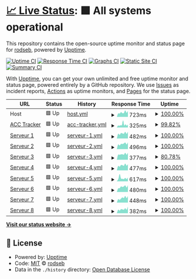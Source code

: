 # [📈 Live Status](https://status-acc.spm-corp.fr): <!--live status--> **🟩 All systems operational**

This repository contains the open-source uptime monitor and status page for [rodseb](https://status-acc.spm-corp.fr), powered by [Upptime](https://github.com/upptime/upptime).

[![Uptime CI](https://github.com/rodseb/Status-services/workflows/Uptime%20CI/badge.svg)](https://github.com/rodseb/Status-services/actions?query=workflow%3A%22Uptime+CI%22)
[![Response Time CI](https://github.com/rodseb/Status-services/workflows/Response%20Time%20CI/badge.svg)](https://github.com/rodseb/Status-services/actions?query=workflow%3A%22Response+Time+CI%22)
[![Graphs CI](https://github.com/rodseb/Status-services/workflows/Graphs%20CI/badge.svg)](https://github.com/rodseb/Status-services/actions?query=workflow%3A%22Graphs+CI%22)
[![Static Site CI](https://github.com/rodseb/Status-services/workflows/Static%20Site%20CI/badge.svg)](https://github.com/rodseb/Status-services/actions?query=workflow%3A%22Static+Site+CI%22)
[![Summary CI](https://github.com/rodseb/Status-services/workflows/Summary%20CI/badge.svg)](https://github.com/rodseb/Status-services/actions?query=workflow%3A%22Summary+CI%22)

With [Upptime](https://upptime.js.org), you can get your own unlimited and free uptime monitor and status page, powered entirely by a GitHub repository. We use [Issues](https://github.com/rodseb/Status-services/issues) as incident reports, [Actions](https://github.com/rodseb/Status-services/actions) as uptime monitors, and [Pages](https://status-acc.spm-corp.fr) for the status page.

<!--start: status pages-->
<!-- This summary is generated by Upptime (https://github.com/upptime/upptime) -->
<!-- Do not edit this manually, your changes will be overwritten -->
<!-- prettier-ignore -->
| URL | Status | History | Response Time | Uptime |
| --- | ------ | ------- | ------------- | ------ |
| <img alt="" src="https://icons.duckduckgo.com/ip3/null.ico" height="13"> Host | 🟩 Up | [host.yml](https://github.com/rodseb/Status-services/commits/HEAD/history/host.yml) | <details><summary><img alt="Response time graph" src="./graphs/host/response-time-week.png" height="20"> 723ms</summary><br><a href="https://status-acc.spm-corp.fr/history/host"><img alt="Response time 762" src="https://img.shields.io/endpoint?url=https%3A%2F%2Fraw.githubusercontent.com%2Frodseb%2FStatus-services%2FHEAD%2Fapi%2Fhost%2Fresponse-time.json"></a><br><a href="https://status-acc.spm-corp.fr/history/host"><img alt="24-hour response time 658" src="https://img.shields.io/endpoint?url=https%3A%2F%2Fraw.githubusercontent.com%2Frodseb%2FStatus-services%2FHEAD%2Fapi%2Fhost%2Fresponse-time-day.json"></a><br><a href="https://status-acc.spm-corp.fr/history/host"><img alt="7-day response time 723" src="https://img.shields.io/endpoint?url=https%3A%2F%2Fraw.githubusercontent.com%2Frodseb%2FStatus-services%2FHEAD%2Fapi%2Fhost%2Fresponse-time-week.json"></a><br><a href="https://status-acc.spm-corp.fr/history/host"><img alt="30-day response time 794" src="https://img.shields.io/endpoint?url=https%3A%2F%2Fraw.githubusercontent.com%2Frodseb%2FStatus-services%2FHEAD%2Fapi%2Fhost%2Fresponse-time-month.json"></a><br><a href="https://status-acc.spm-corp.fr/history/host"><img alt="1-year response time 762" src="https://img.shields.io/endpoint?url=https%3A%2F%2Fraw.githubusercontent.com%2Frodseb%2FStatus-services%2FHEAD%2Fapi%2Fhost%2Fresponse-time-year.json"></a></details> | <details><summary><a href="https://status-acc.spm-corp.fr/history/host">100.00%</a></summary><a href="https://status-acc.spm-corp.fr/history/host"><img alt="All-time uptime 99.90%" src="https://img.shields.io/endpoint?url=https%3A%2F%2Fraw.githubusercontent.com%2Frodseb%2FStatus-services%2FHEAD%2Fapi%2Fhost%2Fuptime.json"></a><br><a href="https://status-acc.spm-corp.fr/history/host"><img alt="24-hour uptime 100.00%" src="https://img.shields.io/endpoint?url=https%3A%2F%2Fraw.githubusercontent.com%2Frodseb%2FStatus-services%2FHEAD%2Fapi%2Fhost%2Fuptime-day.json"></a><br><a href="https://status-acc.spm-corp.fr/history/host"><img alt="7-day uptime 100.00%" src="https://img.shields.io/endpoint?url=https%3A%2F%2Fraw.githubusercontent.com%2Frodseb%2FStatus-services%2FHEAD%2Fapi%2Fhost%2Fuptime-week.json"></a><br><a href="https://status-acc.spm-corp.fr/history/host"><img alt="30-day uptime 99.90%" src="https://img.shields.io/endpoint?url=https%3A%2F%2Fraw.githubusercontent.com%2Frodseb%2FStatus-services%2FHEAD%2Fapi%2Fhost%2Fuptime-month.json"></a><br><a href="https://status-acc.spm-corp.fr/history/host"><img alt="1-year uptime 99.90%" src="https://img.shields.io/endpoint?url=https%3A%2F%2Fraw.githubusercontent.com%2Frodseb%2FStatus-services%2FHEAD%2Fapi%2Fhost%2Fuptime-year.json"></a></details>
| <img alt="" src="https://icons.duckduckgo.com/ip3/45.155.169.5.ico" height="13"> [ACC Tracker](http://45.155.169.5:51051) | 🟩 Up | [acc-tracker.yml](https://github.com/rodseb/Status-services/commits/HEAD/history/acc-tracker.yml) | <details><summary><img alt="Response time graph" src="./graphs/acc-tracker/response-time-week.png" height="20"> 325ms</summary><br><a href="https://status-acc.spm-corp.fr/history/acc-tracker"><img alt="Response time 297" src="https://img.shields.io/endpoint?url=https%3A%2F%2Fraw.githubusercontent.com%2Frodseb%2FStatus-services%2FHEAD%2Fapi%2Facc-tracker%2Fresponse-time.json"></a><br><a href="https://status-acc.spm-corp.fr/history/acc-tracker"><img alt="24-hour response time 209" src="https://img.shields.io/endpoint?url=https%3A%2F%2Fraw.githubusercontent.com%2Frodseb%2FStatus-services%2FHEAD%2Fapi%2Facc-tracker%2Fresponse-time-day.json"></a><br><a href="https://status-acc.spm-corp.fr/history/acc-tracker"><img alt="7-day response time 325" src="https://img.shields.io/endpoint?url=https%3A%2F%2Fraw.githubusercontent.com%2Frodseb%2FStatus-services%2FHEAD%2Fapi%2Facc-tracker%2Fresponse-time-week.json"></a><br><a href="https://status-acc.spm-corp.fr/history/acc-tracker"><img alt="30-day response time 311" src="https://img.shields.io/endpoint?url=https%3A%2F%2Fraw.githubusercontent.com%2Frodseb%2FStatus-services%2FHEAD%2Fapi%2Facc-tracker%2Fresponse-time-month.json"></a><br><a href="https://status-acc.spm-corp.fr/history/acc-tracker"><img alt="1-year response time 297" src="https://img.shields.io/endpoint?url=https%3A%2F%2Fraw.githubusercontent.com%2Frodseb%2FStatus-services%2FHEAD%2Fapi%2Facc-tracker%2Fresponse-time-year.json"></a></details> | <details><summary><a href="https://status-acc.spm-corp.fr/history/acc-tracker">99.82%</a></summary><a href="https://status-acc.spm-corp.fr/history/acc-tracker"><img alt="All-time uptime 99.35%" src="https://img.shields.io/endpoint?url=https%3A%2F%2Fraw.githubusercontent.com%2Frodseb%2FStatus-services%2FHEAD%2Fapi%2Facc-tracker%2Fuptime.json"></a><br><a href="https://status-acc.spm-corp.fr/history/acc-tracker"><img alt="24-hour uptime 100.00%" src="https://img.shields.io/endpoint?url=https%3A%2F%2Fraw.githubusercontent.com%2Frodseb%2FStatus-services%2FHEAD%2Fapi%2Facc-tracker%2Fuptime-day.json"></a><br><a href="https://status-acc.spm-corp.fr/history/acc-tracker"><img alt="7-day uptime 99.82%" src="https://img.shields.io/endpoint?url=https%3A%2F%2Fraw.githubusercontent.com%2Frodseb%2FStatus-services%2FHEAD%2Fapi%2Facc-tracker%2Fuptime-week.json"></a><br><a href="https://status-acc.spm-corp.fr/history/acc-tracker"><img alt="30-day uptime 98.61%" src="https://img.shields.io/endpoint?url=https%3A%2F%2Fraw.githubusercontent.com%2Frodseb%2FStatus-services%2FHEAD%2Fapi%2Facc-tracker%2Fuptime-month.json"></a><br><a href="https://status-acc.spm-corp.fr/history/acc-tracker"><img alt="1-year uptime 99.35%" src="https://img.shields.io/endpoint?url=https%3A%2F%2Fraw.githubusercontent.com%2Frodseb%2FStatus-services%2FHEAD%2Fapi%2Facc-tracker%2Fuptime-year.json"></a></details>
| <img alt="" src="https://icons.duckduckgo.com/ip3/45.155.169.5.ico" height="13"> [Serveur 1](http://45.155.169.5:9501) | 🟩 Up | [serveur-1.yml](https://github.com/rodseb/Status-services/commits/HEAD/history/serveur-1.yml) | <details><summary><img alt="Response time graph" src="./graphs/serveur-1/response-time-week.png" height="20"> 482ms</summary><br><a href="https://status-acc.spm-corp.fr/history/serveur-1"><img alt="Response time 479" src="https://img.shields.io/endpoint?url=https%3A%2F%2Fraw.githubusercontent.com%2Frodseb%2FStatus-services%2FHEAD%2Fapi%2Fserveur-1%2Fresponse-time.json"></a><br><a href="https://status-acc.spm-corp.fr/history/serveur-1"><img alt="24-hour response time 399" src="https://img.shields.io/endpoint?url=https%3A%2F%2Fraw.githubusercontent.com%2Frodseb%2FStatus-services%2FHEAD%2Fapi%2Fserveur-1%2Fresponse-time-day.json"></a><br><a href="https://status-acc.spm-corp.fr/history/serveur-1"><img alt="7-day response time 482" src="https://img.shields.io/endpoint?url=https%3A%2F%2Fraw.githubusercontent.com%2Frodseb%2FStatus-services%2FHEAD%2Fapi%2Fserveur-1%2Fresponse-time-week.json"></a><br><a href="https://status-acc.spm-corp.fr/history/serveur-1"><img alt="30-day response time 448" src="https://img.shields.io/endpoint?url=https%3A%2F%2Fraw.githubusercontent.com%2Frodseb%2FStatus-services%2FHEAD%2Fapi%2Fserveur-1%2Fresponse-time-month.json"></a><br><a href="https://status-acc.spm-corp.fr/history/serveur-1"><img alt="1-year response time 479" src="https://img.shields.io/endpoint?url=https%3A%2F%2Fraw.githubusercontent.com%2Frodseb%2FStatus-services%2FHEAD%2Fapi%2Fserveur-1%2Fresponse-time-year.json"></a></details> | <details><summary><a href="https://status-acc.spm-corp.fr/history/serveur-1">100.00%</a></summary><a href="https://status-acc.spm-corp.fr/history/serveur-1"><img alt="All-time uptime 99.77%" src="https://img.shields.io/endpoint?url=https%3A%2F%2Fraw.githubusercontent.com%2Frodseb%2FStatus-services%2FHEAD%2Fapi%2Fserveur-1%2Fuptime.json"></a><br><a href="https://status-acc.spm-corp.fr/history/serveur-1"><img alt="24-hour uptime 100.00%" src="https://img.shields.io/endpoint?url=https%3A%2F%2Fraw.githubusercontent.com%2Frodseb%2FStatus-services%2FHEAD%2Fapi%2Fserveur-1%2Fuptime-day.json"></a><br><a href="https://status-acc.spm-corp.fr/history/serveur-1"><img alt="7-day uptime 100.00%" src="https://img.shields.io/endpoint?url=https%3A%2F%2Fraw.githubusercontent.com%2Frodseb%2FStatus-services%2FHEAD%2Fapi%2Fserveur-1%2Fuptime-week.json"></a><br><a href="https://status-acc.spm-corp.fr/history/serveur-1"><img alt="30-day uptime 99.49%" src="https://img.shields.io/endpoint?url=https%3A%2F%2Fraw.githubusercontent.com%2Frodseb%2FStatus-services%2FHEAD%2Fapi%2Fserveur-1%2Fuptime-month.json"></a><br><a href="https://status-acc.spm-corp.fr/history/serveur-1"><img alt="1-year uptime 99.77%" src="https://img.shields.io/endpoint?url=https%3A%2F%2Fraw.githubusercontent.com%2Frodseb%2FStatus-services%2FHEAD%2Fapi%2Fserveur-1%2Fuptime-year.json"></a></details>
| <img alt="" src="https://icons.duckduckgo.com/ip3/45.155.169.5.ico" height="13"> [Serveur 2](http://45.155.169.5:9502) | 🟩 Up | [serveur-2.yml](https://github.com/rodseb/Status-services/commits/HEAD/history/serveur-2.yml) | <details><summary><img alt="Response time graph" src="./graphs/serveur-2/response-time-week.png" height="20"> 496ms</summary><br><a href="https://status-acc.spm-corp.fr/history/serveur-2"><img alt="Response time 533" src="https://img.shields.io/endpoint?url=https%3A%2F%2Fraw.githubusercontent.com%2Frodseb%2FStatus-services%2FHEAD%2Fapi%2Fserveur-2%2Fresponse-time.json"></a><br><a href="https://status-acc.spm-corp.fr/history/serveur-2"><img alt="24-hour response time 437" src="https://img.shields.io/endpoint?url=https%3A%2F%2Fraw.githubusercontent.com%2Frodseb%2FStatus-services%2FHEAD%2Fapi%2Fserveur-2%2Fresponse-time-day.json"></a><br><a href="https://status-acc.spm-corp.fr/history/serveur-2"><img alt="7-day response time 496" src="https://img.shields.io/endpoint?url=https%3A%2F%2Fraw.githubusercontent.com%2Frodseb%2FStatus-services%2FHEAD%2Fapi%2Fserveur-2%2Fresponse-time-week.json"></a><br><a href="https://status-acc.spm-corp.fr/history/serveur-2"><img alt="30-day response time 487" src="https://img.shields.io/endpoint?url=https%3A%2F%2Fraw.githubusercontent.com%2Frodseb%2FStatus-services%2FHEAD%2Fapi%2Fserveur-2%2Fresponse-time-month.json"></a><br><a href="https://status-acc.spm-corp.fr/history/serveur-2"><img alt="1-year response time 533" src="https://img.shields.io/endpoint?url=https%3A%2F%2Fraw.githubusercontent.com%2Frodseb%2FStatus-services%2FHEAD%2Fapi%2Fserveur-2%2Fresponse-time-year.json"></a></details> | <details><summary><a href="https://status-acc.spm-corp.fr/history/serveur-2">100.00%</a></summary><a href="https://status-acc.spm-corp.fr/history/serveur-2"><img alt="All-time uptime 99.77%" src="https://img.shields.io/endpoint?url=https%3A%2F%2Fraw.githubusercontent.com%2Frodseb%2FStatus-services%2FHEAD%2Fapi%2Fserveur-2%2Fuptime.json"></a><br><a href="https://status-acc.spm-corp.fr/history/serveur-2"><img alt="24-hour uptime 100.00%" src="https://img.shields.io/endpoint?url=https%3A%2F%2Fraw.githubusercontent.com%2Frodseb%2FStatus-services%2FHEAD%2Fapi%2Fserveur-2%2Fuptime-day.json"></a><br><a href="https://status-acc.spm-corp.fr/history/serveur-2"><img alt="7-day uptime 100.00%" src="https://img.shields.io/endpoint?url=https%3A%2F%2Fraw.githubusercontent.com%2Frodseb%2FStatus-services%2FHEAD%2Fapi%2Fserveur-2%2Fuptime-week.json"></a><br><a href="https://status-acc.spm-corp.fr/history/serveur-2"><img alt="30-day uptime 99.49%" src="https://img.shields.io/endpoint?url=https%3A%2F%2Fraw.githubusercontent.com%2Frodseb%2FStatus-services%2FHEAD%2Fapi%2Fserveur-2%2Fuptime-month.json"></a><br><a href="https://status-acc.spm-corp.fr/history/serveur-2"><img alt="1-year uptime 99.77%" src="https://img.shields.io/endpoint?url=https%3A%2F%2Fraw.githubusercontent.com%2Frodseb%2FStatus-services%2FHEAD%2Fapi%2Fserveur-2%2Fuptime-year.json"></a></details>
| <img alt="" src="https://icons.duckduckgo.com/ip3/45.155.169.5.ico" height="13"> [Serveur 3](http://45.155.169.5:9503) | 🟩 Up | [serveur-3.yml](https://github.com/rodseb/Status-services/commits/HEAD/history/serveur-3.yml) | <details><summary><img alt="Response time graph" src="./graphs/serveur-3/response-time-week.png" height="20"> 377ms</summary><br><a href="https://status-acc.spm-corp.fr/history/serveur-3"><img alt="Response time 484" src="https://img.shields.io/endpoint?url=https%3A%2F%2Fraw.githubusercontent.com%2Frodseb%2FStatus-services%2FHEAD%2Fapi%2Fserveur-3%2Fresponse-time.json"></a><br><a href="https://status-acc.spm-corp.fr/history/serveur-3"><img alt="24-hour response time 347" src="https://img.shields.io/endpoint?url=https%3A%2F%2Fraw.githubusercontent.com%2Frodseb%2FStatus-services%2FHEAD%2Fapi%2Fserveur-3%2Fresponse-time-day.json"></a><br><a href="https://status-acc.spm-corp.fr/history/serveur-3"><img alt="7-day response time 377" src="https://img.shields.io/endpoint?url=https%3A%2F%2Fraw.githubusercontent.com%2Frodseb%2FStatus-services%2FHEAD%2Fapi%2Fserveur-3%2Fresponse-time-week.json"></a><br><a href="https://status-acc.spm-corp.fr/history/serveur-3"><img alt="30-day response time 468" src="https://img.shields.io/endpoint?url=https%3A%2F%2Fraw.githubusercontent.com%2Frodseb%2FStatus-services%2FHEAD%2Fapi%2Fserveur-3%2Fresponse-time-month.json"></a><br><a href="https://status-acc.spm-corp.fr/history/serveur-3"><img alt="1-year response time 484" src="https://img.shields.io/endpoint?url=https%3A%2F%2Fraw.githubusercontent.com%2Frodseb%2FStatus-services%2FHEAD%2Fapi%2Fserveur-3%2Fresponse-time-year.json"></a></details> | <details><summary><a href="https://status-acc.spm-corp.fr/history/serveur-3">80.78%</a></summary><a href="https://status-acc.spm-corp.fr/history/serveur-3"><img alt="All-time uptime 97.80%" src="https://img.shields.io/endpoint?url=https%3A%2F%2Fraw.githubusercontent.com%2Frodseb%2FStatus-services%2FHEAD%2Fapi%2Fserveur-3%2Fuptime.json"></a><br><a href="https://status-acc.spm-corp.fr/history/serveur-3"><img alt="24-hour uptime 100.00%" src="https://img.shields.io/endpoint?url=https%3A%2F%2Fraw.githubusercontent.com%2Frodseb%2FStatus-services%2FHEAD%2Fapi%2Fserveur-3%2Fuptime-day.json"></a><br><a href="https://status-acc.spm-corp.fr/history/serveur-3"><img alt="7-day uptime 80.78%" src="https://img.shields.io/endpoint?url=https%3A%2F%2Fraw.githubusercontent.com%2Frodseb%2FStatus-services%2FHEAD%2Fapi%2Fserveur-3%2Fuptime-week.json"></a><br><a href="https://status-acc.spm-corp.fr/history/serveur-3"><img alt="30-day uptime 95.06%" src="https://img.shields.io/endpoint?url=https%3A%2F%2Fraw.githubusercontent.com%2Frodseb%2FStatus-services%2FHEAD%2Fapi%2Fserveur-3%2Fuptime-month.json"></a><br><a href="https://status-acc.spm-corp.fr/history/serveur-3"><img alt="1-year uptime 97.80%" src="https://img.shields.io/endpoint?url=https%3A%2F%2Fraw.githubusercontent.com%2Frodseb%2FStatus-services%2FHEAD%2Fapi%2Fserveur-3%2Fuptime-year.json"></a></details>
| <img alt="" src="https://icons.duckduckgo.com/ip3/45.155.169.5.ico" height="13"> [Serveur 4](http://45.155.169.5:9504) | 🟩 Up | [serveur-4.yml](https://github.com/rodseb/Status-services/commits/HEAD/history/serveur-4.yml) | <details><summary><img alt="Response time graph" src="./graphs/serveur-4/response-time-week.png" height="20"> 477ms</summary><br><a href="https://status-acc.spm-corp.fr/history/serveur-4"><img alt="Response time 455" src="https://img.shields.io/endpoint?url=https%3A%2F%2Fraw.githubusercontent.com%2Frodseb%2FStatus-services%2FHEAD%2Fapi%2Fserveur-4%2Fresponse-time.json"></a><br><a href="https://status-acc.spm-corp.fr/history/serveur-4"><img alt="24-hour response time 420" src="https://img.shields.io/endpoint?url=https%3A%2F%2Fraw.githubusercontent.com%2Frodseb%2FStatus-services%2FHEAD%2Fapi%2Fserveur-4%2Fresponse-time-day.json"></a><br><a href="https://status-acc.spm-corp.fr/history/serveur-4"><img alt="7-day response time 477" src="https://img.shields.io/endpoint?url=https%3A%2F%2Fraw.githubusercontent.com%2Frodseb%2FStatus-services%2FHEAD%2Fapi%2Fserveur-4%2Fresponse-time-week.json"></a><br><a href="https://status-acc.spm-corp.fr/history/serveur-4"><img alt="30-day response time 419" src="https://img.shields.io/endpoint?url=https%3A%2F%2Fraw.githubusercontent.com%2Frodseb%2FStatus-services%2FHEAD%2Fapi%2Fserveur-4%2Fresponse-time-month.json"></a><br><a href="https://status-acc.spm-corp.fr/history/serveur-4"><img alt="1-year response time 455" src="https://img.shields.io/endpoint?url=https%3A%2F%2Fraw.githubusercontent.com%2Frodseb%2FStatus-services%2FHEAD%2Fapi%2Fserveur-4%2Fresponse-time-year.json"></a></details> | <details><summary><a href="https://status-acc.spm-corp.fr/history/serveur-4">100.00%</a></summary><a href="https://status-acc.spm-corp.fr/history/serveur-4"><img alt="All-time uptime 99.77%" src="https://img.shields.io/endpoint?url=https%3A%2F%2Fraw.githubusercontent.com%2Frodseb%2FStatus-services%2FHEAD%2Fapi%2Fserveur-4%2Fuptime.json"></a><br><a href="https://status-acc.spm-corp.fr/history/serveur-4"><img alt="24-hour uptime 100.00%" src="https://img.shields.io/endpoint?url=https%3A%2F%2Fraw.githubusercontent.com%2Frodseb%2FStatus-services%2FHEAD%2Fapi%2Fserveur-4%2Fuptime-day.json"></a><br><a href="https://status-acc.spm-corp.fr/history/serveur-4"><img alt="7-day uptime 100.00%" src="https://img.shields.io/endpoint?url=https%3A%2F%2Fraw.githubusercontent.com%2Frodseb%2FStatus-services%2FHEAD%2Fapi%2Fserveur-4%2Fuptime-week.json"></a><br><a href="https://status-acc.spm-corp.fr/history/serveur-4"><img alt="30-day uptime 99.49%" src="https://img.shields.io/endpoint?url=https%3A%2F%2Fraw.githubusercontent.com%2Frodseb%2FStatus-services%2FHEAD%2Fapi%2Fserveur-4%2Fuptime-month.json"></a><br><a href="https://status-acc.spm-corp.fr/history/serveur-4"><img alt="1-year uptime 99.77%" src="https://img.shields.io/endpoint?url=https%3A%2F%2Fraw.githubusercontent.com%2Frodseb%2FStatus-services%2FHEAD%2Fapi%2Fserveur-4%2Fuptime-year.json"></a></details>
| <img alt="" src="https://icons.duckduckgo.com/ip3/45.155.169.5.ico" height="13"> [Serveur 5](http://45.155.169.5:9505) | 🟩 Up | [serveur-5.yml](https://github.com/rodseb/Status-services/commits/HEAD/history/serveur-5.yml) | <details><summary><img alt="Response time graph" src="./graphs/serveur-5/response-time-week.png" height="20"> 617ms</summary><br><a href="https://status-acc.spm-corp.fr/history/serveur-5"><img alt="Response time 490" src="https://img.shields.io/endpoint?url=https%3A%2F%2Fraw.githubusercontent.com%2Frodseb%2FStatus-services%2FHEAD%2Fapi%2Fserveur-5%2Fresponse-time.json"></a><br><a href="https://status-acc.spm-corp.fr/history/serveur-5"><img alt="24-hour response time 424" src="https://img.shields.io/endpoint?url=https%3A%2F%2Fraw.githubusercontent.com%2Frodseb%2FStatus-services%2FHEAD%2Fapi%2Fserveur-5%2Fresponse-time-day.json"></a><br><a href="https://status-acc.spm-corp.fr/history/serveur-5"><img alt="7-day response time 617" src="https://img.shields.io/endpoint?url=https%3A%2F%2Fraw.githubusercontent.com%2Frodseb%2FStatus-services%2FHEAD%2Fapi%2Fserveur-5%2Fresponse-time-week.json"></a><br><a href="https://status-acc.spm-corp.fr/history/serveur-5"><img alt="30-day response time 479" src="https://img.shields.io/endpoint?url=https%3A%2F%2Fraw.githubusercontent.com%2Frodseb%2FStatus-services%2FHEAD%2Fapi%2Fserveur-5%2Fresponse-time-month.json"></a><br><a href="https://status-acc.spm-corp.fr/history/serveur-5"><img alt="1-year response time 490" src="https://img.shields.io/endpoint?url=https%3A%2F%2Fraw.githubusercontent.com%2Frodseb%2FStatus-services%2FHEAD%2Fapi%2Fserveur-5%2Fresponse-time-year.json"></a></details> | <details><summary><a href="https://status-acc.spm-corp.fr/history/serveur-5">100.00%</a></summary><a href="https://status-acc.spm-corp.fr/history/serveur-5"><img alt="All-time uptime 99.77%" src="https://img.shields.io/endpoint?url=https%3A%2F%2Fraw.githubusercontent.com%2Frodseb%2FStatus-services%2FHEAD%2Fapi%2Fserveur-5%2Fuptime.json"></a><br><a href="https://status-acc.spm-corp.fr/history/serveur-5"><img alt="24-hour uptime 100.00%" src="https://img.shields.io/endpoint?url=https%3A%2F%2Fraw.githubusercontent.com%2Frodseb%2FStatus-services%2FHEAD%2Fapi%2Fserveur-5%2Fuptime-day.json"></a><br><a href="https://status-acc.spm-corp.fr/history/serveur-5"><img alt="7-day uptime 100.00%" src="https://img.shields.io/endpoint?url=https%3A%2F%2Fraw.githubusercontent.com%2Frodseb%2FStatus-services%2FHEAD%2Fapi%2Fserveur-5%2Fuptime-week.json"></a><br><a href="https://status-acc.spm-corp.fr/history/serveur-5"><img alt="30-day uptime 99.49%" src="https://img.shields.io/endpoint?url=https%3A%2F%2Fraw.githubusercontent.com%2Frodseb%2FStatus-services%2FHEAD%2Fapi%2Fserveur-5%2Fuptime-month.json"></a><br><a href="https://status-acc.spm-corp.fr/history/serveur-5"><img alt="1-year uptime 99.77%" src="https://img.shields.io/endpoint?url=https%3A%2F%2Fraw.githubusercontent.com%2Frodseb%2FStatus-services%2FHEAD%2Fapi%2Fserveur-5%2Fuptime-year.json"></a></details>
| <img alt="" src="https://icons.duckduckgo.com/ip3/45.155.169.5.ico" height="13"> [Serveur 6](http://45.155.169.5:9506) | 🟩 Up | [serveur-6.yml](https://github.com/rodseb/Status-services/commits/HEAD/history/serveur-6.yml) | <details><summary><img alt="Response time graph" src="./graphs/serveur-6/response-time-week.png" height="20"> 480ms</summary><br><a href="https://status-acc.spm-corp.fr/history/serveur-6"><img alt="Response time 439" src="https://img.shields.io/endpoint?url=https%3A%2F%2Fraw.githubusercontent.com%2Frodseb%2FStatus-services%2FHEAD%2Fapi%2Fserveur-6%2Fresponse-time.json"></a><br><a href="https://status-acc.spm-corp.fr/history/serveur-6"><img alt="24-hour response time 309" src="https://img.shields.io/endpoint?url=https%3A%2F%2Fraw.githubusercontent.com%2Frodseb%2FStatus-services%2FHEAD%2Fapi%2Fserveur-6%2Fresponse-time-day.json"></a><br><a href="https://status-acc.spm-corp.fr/history/serveur-6"><img alt="7-day response time 480" src="https://img.shields.io/endpoint?url=https%3A%2F%2Fraw.githubusercontent.com%2Frodseb%2FStatus-services%2FHEAD%2Fapi%2Fserveur-6%2Fresponse-time-week.json"></a><br><a href="https://status-acc.spm-corp.fr/history/serveur-6"><img alt="30-day response time 464" src="https://img.shields.io/endpoint?url=https%3A%2F%2Fraw.githubusercontent.com%2Frodseb%2FStatus-services%2FHEAD%2Fapi%2Fserveur-6%2Fresponse-time-month.json"></a><br><a href="https://status-acc.spm-corp.fr/history/serveur-6"><img alt="1-year response time 439" src="https://img.shields.io/endpoint?url=https%3A%2F%2Fraw.githubusercontent.com%2Frodseb%2FStatus-services%2FHEAD%2Fapi%2Fserveur-6%2Fresponse-time-year.json"></a></details> | <details><summary><a href="https://status-acc.spm-corp.fr/history/serveur-6">100.00%</a></summary><a href="https://status-acc.spm-corp.fr/history/serveur-6"><img alt="All-time uptime 99.77%" src="https://img.shields.io/endpoint?url=https%3A%2F%2Fraw.githubusercontent.com%2Frodseb%2FStatus-services%2FHEAD%2Fapi%2Fserveur-6%2Fuptime.json"></a><br><a href="https://status-acc.spm-corp.fr/history/serveur-6"><img alt="24-hour uptime 100.00%" src="https://img.shields.io/endpoint?url=https%3A%2F%2Fraw.githubusercontent.com%2Frodseb%2FStatus-services%2FHEAD%2Fapi%2Fserveur-6%2Fuptime-day.json"></a><br><a href="https://status-acc.spm-corp.fr/history/serveur-6"><img alt="7-day uptime 100.00%" src="https://img.shields.io/endpoint?url=https%3A%2F%2Fraw.githubusercontent.com%2Frodseb%2FStatus-services%2FHEAD%2Fapi%2Fserveur-6%2Fuptime-week.json"></a><br><a href="https://status-acc.spm-corp.fr/history/serveur-6"><img alt="30-day uptime 99.49%" src="https://img.shields.io/endpoint?url=https%3A%2F%2Fraw.githubusercontent.com%2Frodseb%2FStatus-services%2FHEAD%2Fapi%2Fserveur-6%2Fuptime-month.json"></a><br><a href="https://status-acc.spm-corp.fr/history/serveur-6"><img alt="1-year uptime 99.77%" src="https://img.shields.io/endpoint?url=https%3A%2F%2Fraw.githubusercontent.com%2Frodseb%2FStatus-services%2FHEAD%2Fapi%2Fserveur-6%2Fuptime-year.json"></a></details>
| <img alt="" src="https://icons.duckduckgo.com/ip3/45.155.169.5.ico" height="13"> [Serveur 7](http://45.155.169.5:9507) | 🟩 Up | [serveur-7.yml](https://github.com/rodseb/Status-services/commits/HEAD/history/serveur-7.yml) | <details><summary><img alt="Response time graph" src="./graphs/serveur-7/response-time-week.png" height="20"> 448ms</summary><br><a href="https://status-acc.spm-corp.fr/history/serveur-7"><img alt="Response time 449" src="https://img.shields.io/endpoint?url=https%3A%2F%2Fraw.githubusercontent.com%2Frodseb%2FStatus-services%2FHEAD%2Fapi%2Fserveur-7%2Fresponse-time.json"></a><br><a href="https://status-acc.spm-corp.fr/history/serveur-7"><img alt="24-hour response time 403" src="https://img.shields.io/endpoint?url=https%3A%2F%2Fraw.githubusercontent.com%2Frodseb%2FStatus-services%2FHEAD%2Fapi%2Fserveur-7%2Fresponse-time-day.json"></a><br><a href="https://status-acc.spm-corp.fr/history/serveur-7"><img alt="7-day response time 448" src="https://img.shields.io/endpoint?url=https%3A%2F%2Fraw.githubusercontent.com%2Frodseb%2FStatus-services%2FHEAD%2Fapi%2Fserveur-7%2Fresponse-time-week.json"></a><br><a href="https://status-acc.spm-corp.fr/history/serveur-7"><img alt="30-day response time 398" src="https://img.shields.io/endpoint?url=https%3A%2F%2Fraw.githubusercontent.com%2Frodseb%2FStatus-services%2FHEAD%2Fapi%2Fserveur-7%2Fresponse-time-month.json"></a><br><a href="https://status-acc.spm-corp.fr/history/serveur-7"><img alt="1-year response time 449" src="https://img.shields.io/endpoint?url=https%3A%2F%2Fraw.githubusercontent.com%2Frodseb%2FStatus-services%2FHEAD%2Fapi%2Fserveur-7%2Fresponse-time-year.json"></a></details> | <details><summary><a href="https://status-acc.spm-corp.fr/history/serveur-7">100.00%</a></summary><a href="https://status-acc.spm-corp.fr/history/serveur-7"><img alt="All-time uptime 99.77%" src="https://img.shields.io/endpoint?url=https%3A%2F%2Fraw.githubusercontent.com%2Frodseb%2FStatus-services%2FHEAD%2Fapi%2Fserveur-7%2Fuptime.json"></a><br><a href="https://status-acc.spm-corp.fr/history/serveur-7"><img alt="24-hour uptime 100.00%" src="https://img.shields.io/endpoint?url=https%3A%2F%2Fraw.githubusercontent.com%2Frodseb%2FStatus-services%2FHEAD%2Fapi%2Fserveur-7%2Fuptime-day.json"></a><br><a href="https://status-acc.spm-corp.fr/history/serveur-7"><img alt="7-day uptime 100.00%" src="https://img.shields.io/endpoint?url=https%3A%2F%2Fraw.githubusercontent.com%2Frodseb%2FStatus-services%2FHEAD%2Fapi%2Fserveur-7%2Fuptime-week.json"></a><br><a href="https://status-acc.spm-corp.fr/history/serveur-7"><img alt="30-day uptime 99.49%" src="https://img.shields.io/endpoint?url=https%3A%2F%2Fraw.githubusercontent.com%2Frodseb%2FStatus-services%2FHEAD%2Fapi%2Fserveur-7%2Fuptime-month.json"></a><br><a href="https://status-acc.spm-corp.fr/history/serveur-7"><img alt="1-year uptime 99.77%" src="https://img.shields.io/endpoint?url=https%3A%2F%2Fraw.githubusercontent.com%2Frodseb%2FStatus-services%2FHEAD%2Fapi%2Fserveur-7%2Fuptime-year.json"></a></details>
| <img alt="" src="https://icons.duckduckgo.com/ip3/45.155.169.5.ico" height="13"> [Serveur 8](http://45.155.169.5:9508) | 🟩 Up | [serveur-8.yml](https://github.com/rodseb/Status-services/commits/HEAD/history/serveur-8.yml) | <details><summary><img alt="Response time graph" src="./graphs/serveur-8/response-time-week.png" height="20"> 382ms</summary><br><a href="https://status-acc.spm-corp.fr/history/serveur-8"><img alt="Response time 412" src="https://img.shields.io/endpoint?url=https%3A%2F%2Fraw.githubusercontent.com%2Frodseb%2FStatus-services%2FHEAD%2Fapi%2Fserveur-8%2Fresponse-time.json"></a><br><a href="https://status-acc.spm-corp.fr/history/serveur-8"><img alt="24-hour response time 348" src="https://img.shields.io/endpoint?url=https%3A%2F%2Fraw.githubusercontent.com%2Frodseb%2FStatus-services%2FHEAD%2Fapi%2Fserveur-8%2Fresponse-time-day.json"></a><br><a href="https://status-acc.spm-corp.fr/history/serveur-8"><img alt="7-day response time 382" src="https://img.shields.io/endpoint?url=https%3A%2F%2Fraw.githubusercontent.com%2Frodseb%2FStatus-services%2FHEAD%2Fapi%2Fserveur-8%2Fresponse-time-week.json"></a><br><a href="https://status-acc.spm-corp.fr/history/serveur-8"><img alt="30-day response time 376" src="https://img.shields.io/endpoint?url=https%3A%2F%2Fraw.githubusercontent.com%2Frodseb%2FStatus-services%2FHEAD%2Fapi%2Fserveur-8%2Fresponse-time-month.json"></a><br><a href="https://status-acc.spm-corp.fr/history/serveur-8"><img alt="1-year response time 412" src="https://img.shields.io/endpoint?url=https%3A%2F%2Fraw.githubusercontent.com%2Frodseb%2FStatus-services%2FHEAD%2Fapi%2Fserveur-8%2Fresponse-time-year.json"></a></details> | <details><summary><a href="https://status-acc.spm-corp.fr/history/serveur-8">100.00%</a></summary><a href="https://status-acc.spm-corp.fr/history/serveur-8"><img alt="All-time uptime 99.44%" src="https://img.shields.io/endpoint?url=https%3A%2F%2Fraw.githubusercontent.com%2Frodseb%2FStatus-services%2FHEAD%2Fapi%2Fserveur-8%2Fuptime.json"></a><br><a href="https://status-acc.spm-corp.fr/history/serveur-8"><img alt="24-hour uptime 100.00%" src="https://img.shields.io/endpoint?url=https%3A%2F%2Fraw.githubusercontent.com%2Frodseb%2FStatus-services%2FHEAD%2Fapi%2Fserveur-8%2Fuptime-day.json"></a><br><a href="https://status-acc.spm-corp.fr/history/serveur-8"><img alt="7-day uptime 100.00%" src="https://img.shields.io/endpoint?url=https%3A%2F%2Fraw.githubusercontent.com%2Frodseb%2FStatus-services%2FHEAD%2Fapi%2Fserveur-8%2Fuptime-week.json"></a><br><a href="https://status-acc.spm-corp.fr/history/serveur-8"><img alt="30-day uptime 99.49%" src="https://img.shields.io/endpoint?url=https%3A%2F%2Fraw.githubusercontent.com%2Frodseb%2FStatus-services%2FHEAD%2Fapi%2Fserveur-8%2Fuptime-month.json"></a><br><a href="https://status-acc.spm-corp.fr/history/serveur-8"><img alt="1-year uptime 99.44%" src="https://img.shields.io/endpoint?url=https%3A%2F%2Fraw.githubusercontent.com%2Frodseb%2FStatus-services%2FHEAD%2Fapi%2Fserveur-8%2Fuptime-year.json"></a></details>

<!--end: status pages-->

[**Visit our status website →**](https://status-acc.spm-corp.fr)

## 📄 License

- Powered by: [Upptime](https://github.com/upptime/upptime)
- Code: [MIT](./LICENSE) © [rodseb](https://status-acc.spm-corp.fr)
- Data in the `./history` directory: [Open Database License](https://opendatacommons.org/licenses/odbl/1-0/)
